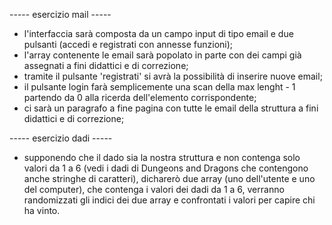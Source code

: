 ----- esercizio mail -----

- l'interfaccia sarà composta da un campo input di tipo email e due pulsanti (accedi e registrati con annesse funzioni);
- l'array contenente le email sarà popolato in parte con dei campi già assegnati a fini didattici e di correzione;
- tramite il pulsante 'registrati' si avrà la possibilità di inserire nuove email;
- il pulsante login farà semplicemente una scan della max lenght - 1 partendo da 0 alla ricerda dell'elemento corrispondente;
- ci sarà un paragrafo a fine pagina con tutte le email della struttura a fini didattici e di correzione;

----- esercizio dadi -----

- supponendo che il dado sia la nostra struttura e non contenga solo valori da 1 a 6 (vedi i dadi di Dungeons and Dragons che contengono anche stringhe di caratteri),
  dicharerò due array (uno dell'utente e uno del computer), che contenga i valori dei dadi da 1 a 6, verranno randomizzati gli indici dei due array e confrontati i valori 
  per capire chi ha vinto.

